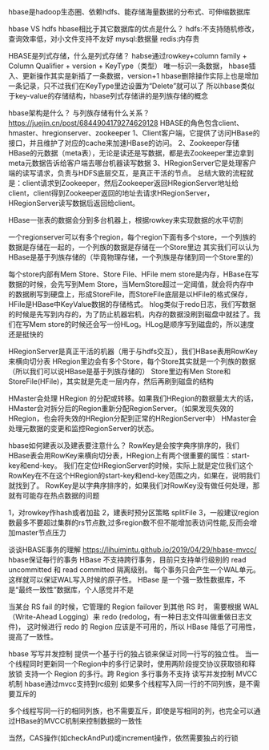 hbase是hadoop生态圈、依赖hdfs、能存储海量数据的分布式、可伸缩数据库

hbase VS hdfs hbase相比于其它数据库的优点是什么？
hdfs:不支持随机修改，查询效率低，对小文件支持不友好  mysql:数据量  redis:内存贵

HBASE是列式存储，什么是列式存储？
habse通过rowkey+column family + Column Qualifier + version + KeyType（类型） 唯一标识一条数据，
hbase插入、更新操作其实是新插了一条数据，version+1
hbase删除操作实际上也是增加一条记录，只不过我们在KeyType里边设置为“Delete”就可以了
所以hbase类似于key-value的存储结构，hbase列式存储讲的是列族存储的概念

hbase架构是什么？ 与列族存储有什么关系？
https://juejin.cn/post/6844904179274629128
HBASE的角色包含client、hmaster、hregionserver、zookeeper
1、Client客户端，它提供了访问HBase的接口，并且维护了对应的cache来加速HBase的访问。
2、Zookeeper存储HBase的元数据（meta表），无论是读还是写数据，都是去Zookeeper里边拿到meta元数据告诉给客户端去哪台机器读写数据
3、HRegionServer它是处理客户端的读写请求，负责与HDFS底层交互，是真正干活的节点。
总结大致的流程就是：client请求到Zookeeper，然后Zookeeper返回HRegionServer地址给client，client得到Zookeeper返回的地址去请求HRegionServer，HRegionServer读写数据后返回给client。

HBase一张表的数据会分到多台机器上，根据rowkey来实现数据的水平切割

一个regionserver可以有多个region，每个region下面有多个store，一个列族的数据是存储在一起的，一个列族的数据是存储在一个Store里边
其实我们可以认为HBase是基于列族存储的（毕竟物理存储，一个列族是存储到同一个Store里的）

每个store内部有Mem Store、Store File、HFile
mem store是内存，HBase在写数据的时候，会先写到Mem Store，当MemStore超过一定阈值，就会将内存中的数据刷写到硬盘上，形成StoreFile，而StoreFile底层是以HFile的格式保存，HFile是HBase中KeyValue数据的存储格式。
hlog类似于redo日志，我们写数据的时候是先写到内存的，为了防止机器宕机，内存的数据没刷到磁盘中就挂了。我们在写Mem store的时候还会写一份HLog。HLog是顺序写到磁盘的，所以速度还是挺快的

HRegionServer是真正干活的机器（用于与hdfs交互），我们HBase表用RowKey来横向切分表
HRegion里边会有多个Store，每个Store其实就是一个列族的数据（所以我们可以说HBase是基于列族存储的）
Store里边有Men Store和StoreFile(HFile)，其实就是先走一层内存，然后再刷到磁盘的结构

HMaster会处理 HRegion 的分配或转移。如果我们HRegion的数据量太大的话，HMaster会对拆分后的Region重新分配RegionServer。（如果发现失效的HRegion，也会将失效的HRegion分配到正常的HRegionServer中）
HMaster会处理元数据的变更和监控RegionServer的状态。

hbase如何建表以及建表要注意什么？
RowKey是会按字典序排序的，我们HBase表会用RowKey来横向切分表，HRegion上有两个很重要的属性：start-key和end-key。
我们在定位HRegionServer的时候，实际上就是定位我们这个RowKey在不在这个HRegion的start-key和end-key范围之内，如果在，说明我们就找到了。
RowKey是以字典序排序的，如果我们对RowKey没有做任何处理，那就有可能存在热点数据的问题

1，对rowkey作hash或者加盐
2，建表时预分区策略 splitFile
3，一般建议region数最多不要超过集群的rs节点数,过多region数不但不能增加表访问性能,反而会增加master节点压力

谈谈HBASE事务的理解
https://lihuimintu.github.io/2019/04/29/hbase-mvcc/
hbase保证每行的事务
HBase 不支持跨行事务，目前只支持单行级别的 read uncommitted 和 read committed 隔离级别。
每个事务只会产生一个WAL单元。这样就可以保证WAL写入时候的原子性。
HBase 是一个强一致性数据库，不是“最终一致性”数据库，个人感觉并不是

当某台 RS fail 的时候，它管理的 Region failover 到其他 RS 时，
需要根据 WAL（Write-Ahead Logging）来 redo (redolog，有一种日志文件叫做重做日志文件)，
这时候进行 redo 的 Region 应该是不可用的，所以 HBase 降低了可用性，提高了一致性。

hbase 写写并发控制
提供一个基于行的独占锁来保证对同一行写的独立性。
当一个线程同时更新同一个Region中的多行记录时，使用两阶段提交协议获取锁和释放锁
支持一个 Region 的多行。跨 Region 多行事务不支持
读写并发控制  MVCC机制
hbase通过mvcc支持到rc级别
如果多个线程写入同一行的不同列族，是不需要互斥的

多个线程写同一行的相同列族，也不需要互斥，即使是写相同的列，也完全可以通过HBase的MVCC机制来控制数据的一致性

当然，CAS操作(如checkAndPut)或increment操作，依然需要独占的行锁
